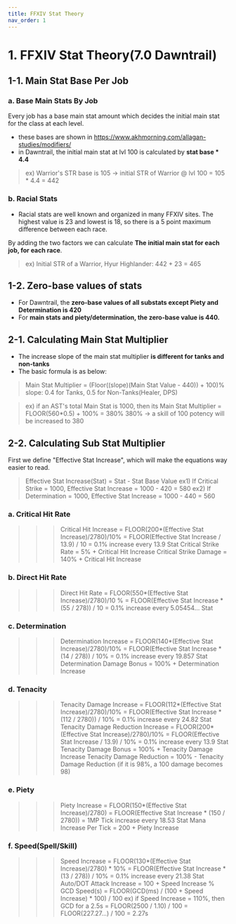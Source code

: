 ```yaml
---
title: FFXIV Stat Theory 
nav_order: 1
---
```


# 1. FFXIV Stat Theory(7.0 Dawntrail)

## 1-1. Main Stat Base Per Job
### a. Base Main Stats By Job
Every job has a base main stat amount which decides the initial main stat for the class at each level.
   * these bases are shown in https://www.akhmorning.com/allagan-studies/modifiers/
   * in Dawntrail, the initial main stat at lvl 100 is calculated by **stat base * 4.4**

> ex) Warrior's STR base is 105 -> initial STR of Warrior @ lvl 100 = 105 * 4.4 = 442

### b. Racial Stats
* Racial stats are well known and organized in many FFXIV sites. The highest value is 23 and lowest is 18, so there is a 5 point maximum difference between each race.


By adding the two factors we can calculate **The initial main stat for each job, for each race**.

> ex) Initial STR of a Warrior, Hyur Highlander: 442 + 23 = 465


## 1-2. Zero-base values of stats
* For Dawntrail, the **zero-base values of all substats except Piety and Determination is 420**
* For **main stats and piety/determination, the zero-base value is 440.**


## 2-1. Calculating Main Stat Multiplier
* The increase slope of the main stat multiplier **is different for tanks and non-tanks**
* The basic formula is as below:
> Main Stat Multiplier = (Floor((slope)(Main Stat Value - 440)) + 100)%
> slope: 0.4 for Tanks, 0.5 for Non-Tanks(Healer, DPS)

> ex) if an AST's total Main Stat is 1000, then its Main Stat Multiplier = FLOOR(560*0.5) + 100% = 380%
> 380% -> a skill of 100 potency will be increased to 380 

## 2-2. Calculating Sub Stat Multiplier
First we define "Effective Stat Increase", which will make the equations way easier to read.
> Effective Stat Increase(Stat) = Stat - Stat Base Value
> ex1) If Critical Strike = 1000, Effective Stat Increase = 1000 - 420 = 580
> ex2) If Determination = 1000, Effective Stat Increase = 1000 - 440 = 560

### a. Critical Hit Rate
>>> Critical Hit Increase = FLOOR(200*(Effective Stat Increase)/2780)/10% = FLOOR(Effective Stat Increase / 13.9) / 10 = 0.1% increase every 13.9 Stat
>>> Critical Strike Rate = 5% + Critical Hit Increase
>>> Critical Strike Damage = 140% + Critical Hit Increase

### b. Direct Hit Rate
>>> Direct Hit Rate = FLOOR(550*(Effective Stat Increase)/2780)/10 % = FLOOR(Effective Stat Increase * (55 / 278)) / 10 = 0.1% increase every 5.05454... Stat
### c. Determination 
>>> Determination Increase = FLOOR(140*(Effective Stat Increase)/2780)/10% = FLOOR(Effective Stat Increase * (14 / 278)) / 10% = 0.1% increase every 19.857 Stat
>>> Determination Damage Bonus = 100% + Determination Increase

### d. Tenacity
>>> Tenacity Damage Increase = FLOOR(112*(Effective Stat Increase)/2780)/10% = FLOOR(Effective Stat Increase * (112 / 2780)) / 10% = 0.1% increase every 24.82 Stat
>>> Tenacity Damage Reduction Increase = FLOOR(200*(Effective Stat Increase)/2780)/10% = FLOOR(Effective Stat Increase / 13.9) / 10% = 0.1% increase every 13.9 Stat
>>> Tenacity Damage Bonus = 100% + Tenacity Damage Increase
>>> Tenacity Damage Reduction = 100% - Tenacity Damage Reduction (if it is 98%, a 100 damage becomes 98)

### e. Piety
>>> Piety Increase = FLOOR(150*(Effective Stat Increase)/2780) = FLOOR(Effective Stat Increase * (150 / 2780)) = 1MP Tick increase every 18.53 Stat
>>> Mana Increase Per Tick = 200 + Piety Increase

### f. Speed(Spell/Skill)
>>> Speed Increase = FLOOR(130*(Effective Stat Increase)/2780) * 10% = FLOOR(Effective Stat Increase * (13 / 278)) / 10% = 0.1% increase every 21.38 Stat
>>> Auto/DOT Attack Increase = 100 + Speed Increase %
>>> GCD Speed(s) = FLOOR(GCD(ms) / (100 + Speed Increase) * 100) / 100
>>> ex) if Speed Increase = 110%, then GCD for a 2.5s = FLOOR(2500 / 1.10) / 100 = FLOOR(227.27...) / 100 = 2.27s



